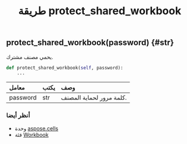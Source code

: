 ﻿---
title: طريقة protect_shared_workbook
second_title: Aspose.Cells for Python via .NET API المراجع
description:
type: docs
weight: 260
url: /ar/python-net/aspose.cells/workbook/protect_shared_workbook/
is_root: false
---
##  protect_shared_workbook(password) {#str}
يحمي مصنف مشترك.



```python
def protect_shared_workbook(self, password):
    ...
```


| معامل| يكتب| وصف|
| :- | :- | :- |
| password | str | كلمة مرور لحماية المصنف.|



###  أنظر أيضا
* وحدة [aspose.cells](../../)
* فئة [Workbook](/cells/ar/python-net/aspose.cells/workbook)
